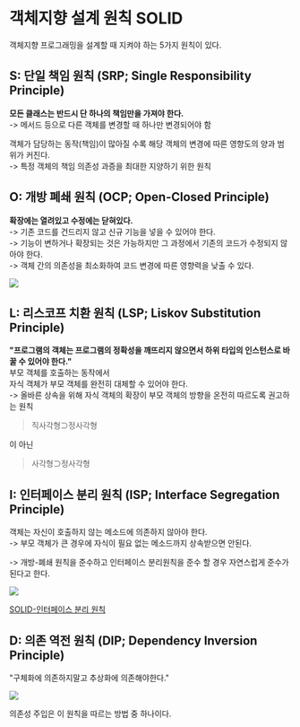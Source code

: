 # 객체지향 설계 원칙 SOLID

객체지향 프로그래밍을 설계할 때 지켜야 하는 5가지 원칙이 있다.

## S: 단일 책임 원칙 (SRP; Single Responsibility Principle)

**모든 클래스는 반드시 단 하나의 책임만을 가져야 한다.**  
 -> 메서드 등으로 다른 객체를 변경할 때 하나만 변경되어야 함

객체가 담당하는 동작(책임)이 많아질 수록 해당 객체의 변경에 따른 영향도의 양과 범위가 커진다.  
-> 특정 객체의 책임 의존성 과증을 최대한 지양하기 위한 원칙

## O: 개방 폐쇄 원칙 (OCP; Open-Closed Principle)

**확장에는 열려있고 수정에는 닫혀있다.**  
 -> 기존 코드를 건드리지 않고 신규 기능을 넣을 수 있어야 한다.  
 -> 기능이 변하거나 확장되는 것은 가능하지만 그 과정에서 기존의 코드가 수정되지 않아야 한다.  
 -> 객체 간의 의존성을 최소화하여 코드 변경에 따른 영향력을 낮출 수 있다.

[![](https://velog.velcdn.com/images/harinnnnn/post/10489f56-5d4a-4ba8-a134-8da46e88283c/image.png)](https://velog.io/@harinnnnn/OOP-객체지향-5대-원칙SOLID-개방-폐쇄-원칙-OCP)

## L: 리스코프 치환 원칙 (LSP; Liskov Substitution Principle)

**"프로그램의 객체는 프로그램의 정확성을 깨뜨리지 않으면서 하위 타입의 인스턴스로 바꿀 수 있어야 한다."**  
 부모 객체를 호출하는 동작에서  
 자식 객체가 부모 객체를 완전히 대체할 수 있어야 한다.  
 -> 올바른 상속을 위해 자식 객체의 확장이 부모 객체의 방향을 온전히 따르도록 권고하는 원칙

> 직사각형⊃정사각형

이 아닌

> 사각형⊃정사각형

## I: 인터페이스 분리 원칙 (ISP; Interface Segregation Principle)

객체는 자신이 호출하지 않는 메소드에 의존하지 않아야 한다.  
 -> 부모 객체가 큰 경우에 자식이 필요 없는 메소드까지 상속받으면 안된다.

-> 개방-폐쇄 원칙을 준수하고 인터페이스 분리원칙을 준수 할 경우 자연스럽게 준수가 된다고 한다.

![](https://user-images.githubusercontent.com/50317129/128585790-a761f795-b4da-4a52-865d-d2dd4b858f20.png)

[SOLID-인터페이스 분리 원칙](https://blog.itcode.dev/posts/2021/08/16/interface-segregation-principle)

## D: 의존 역전 원칙 (DIP; Dependency Inversion Principle)

"구체화에 의존하지말고 추상화에 의존해야한다."

[![](https://img1.daumcdn.net/thumb/R1280x0/?scode=mtistory2&fname=https%3A%2F%2Fblog.kakaocdn.net%2Fdn%2FcJfGAM%2FbtrB6t0bt86%2FX159MJJzXmoAdc0g1S6fO0%2Fimg.png)](https://blog.hexabrain.net/395)

의존성 주입은 이 원칙을 따르는 방법 중 하나이다.
